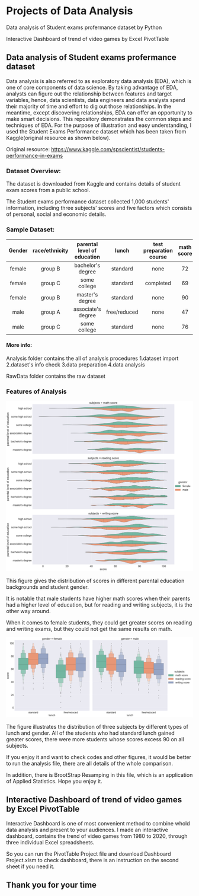 # Projects of Data Analysis
  Data analysis of Student exams profermance dataset by Python

  Interactive Dashboard of trend of video games by Excel PivotTable

## Data analysis of Student exams profermance dataset
Data analysis is also referred to as exploratory data analysis (EDA), which is one of core components of data science. By taking advantage of EDA, analysts can figure out the relationship between features and target variables, hence, data scientists, data engineers and data analysts spend their majority of time and effort to dig out those relationships. In the meantime, except discovering relationships, EDA can offer an opportunity to make smart decisions. This repository demonstrates the common steps and techniques of EDA. For the purpose of illustration and easy understanding, I used the Student Exams Performance dataset which has been taken from Kaggle(original resource as shown below).

Original resource: https://www.kaggle.com/spscientist/students-performance-in-exams

### Dataset Overview:
The dataset is downloaded from Kaggle and contains details of student exam scores from a public school.

The Student exams performance dataset collected 1,000 students' information, including three subjects’ scores and five factors which consists of personal, social  and economic details.

### Sample Dataset:

| Gender | race/ethnicity|parental level of education   |lunch | test preparation course |math score|reading score|writing score |
|:-------------:|:-------------:| :-------------:| :-------------:|:-------------:|:-------------:| :-------------:|:-------------:|
|female	|group B	|bachelor's degree	|standard	|none	| 72 |	 72 |	74 |
|female	|group C	|some college	|standard	|completed	| 69	|  90 |	88 |
|female	|group B	|master's degree |standard	|none	| 90	|  95 |	93 |
|male	|group A	|associate's degree	|free/reduced	|none	| 47 |	57  | 44 |
|male	|group C	|some college	|standard |none	| 76	|  78	| 75 |

#### More info:

Analysis folder contains the all of analysis procedures
1.dataset import
2.dataset's info check
3.data preparation
4.data analysis

RawData folder contains the raw dataset

### Features of Analysis

<img src="images/educational_score.png">

This figure gives the distribution of scores in different parental education backgrounds and student gender.

It is notable that male students have higher math scores when their parents had a higher level of education, but for reading and writing subjects, it is the other way around.

When it comes to female students, they could get greater scores on reading and writing exams, but they could not get the same results on math.

<img src="images/lunch_score.png">

The figure illustrates the distribution of three subjects by different types of lunch  and gender.
All of the students who had standard lunch gained greater scores, there were more students whose scores excess 90 on all subjects.

If you enjoy it and want to check codes and other figures, it would be better to run the analysis file, there are all details of the whole comparison.

In addition, there is BrootStrap Resamping in this file, which is an application of Applied Statistics. Hope you enjoy it.

## Interactive Dashboard of trend of video games by Excel PivotTable
Interactive Dashboard is one of most convenient method to combine whold data analysis and present to your audiences. I made an interactive dashboard, contains the trend of video games from 1980 to 2020, through three individual Excel spreadsheets.

So you can run the PivotTable Project file and download Dashboard Project.xlsm to check dashboard, there is an instruction on the second sheet if you need it.

## Thank you for your time




